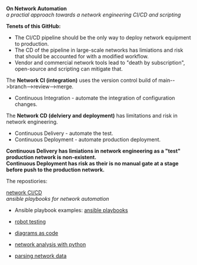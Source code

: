 **On Network Automation**  
 _a practial approach towards a network engineering CI/CD and scripting_  

**Tenets of this GitHub:**    
* The CI/CD pipeline should be the only way to deploy network equipment to production.  
* The CD of the pipeline in large-scale networks has limiations and risk that should be accounted for with a modified workflow.  
* Vendor and commercial network tools lead to "death by subscription", open-source and scripting can mitigate that.  

The **Network CI (integration)** uses the version control build of main-->branch-->review-->merge.  
* Continuous Integration - automate the integration of configuration changes.  

The **Network CD (delviery and deployment)** has limitations and risk in network engineering.    
* Continuous Delivery - automate the test.    
* Continuous Deployment - automate production deployment.    

**Continuous Delivery has limiations in network engineering as a "test" production network is non-existent.**    
**Continuous Deployment has risk as their is no manual gate at a stage before push to the production network.**    

The repostiories:

[network CI/CD](https://github.com/sdncoder/network-ci-cd)  
_ansible playbooks for network automation_  
* Ansible playbook examples:  [ansible playbooks](https://github.com/sdncoder/playbooks)  


* [robot testing](https://github.com/sdncoder/robot)  
* [diagrams as code](https://github.com/sdncoder/diagrams)
* [network analysis with python](https://github.com/sdncoder/sr-te-networkx)  
* [parsing network data](https://github.com/sdncoder/text-parsing)  










 
